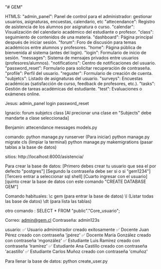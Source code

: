 "# GEM" 

HTMLS:
"admin_panel": Panel de control para el administrador: gestionar usuarios, asignaturas, encuestas, calendario, etc
"attecendance": Registro de asistencia de los alumnos por asignatura o curso.
"calendar": Visualización del calendario académico del estudiante o profesor.
"class": seguimiento de contenidos de una materia.
"dashboard": Página principal después de iniciar sesión.
"forum": Foro de discusión para temas académicos entre alumnos y profesores.
"home": Página pública de bienvenida al sistema (antes del login).
"login": Formulario de inicio de sesión.
"messages": Sistema de mensajes privados entre usuarios (profesores/alumnos).
"notifications": Centro de notificaciones del usuario.
"password_reset": Formulario para solicitar recuperación de contraseña.
"profile": Perfil del usuario.
"reguster": Formulario de creación de cuenta.
"subjetcs": Listado de asignaturas del usuario.
"surveys": Encuestas académicas (satisfacción de curso, feedback de profesores, etc.).
"tasks": Gestión de tareas académicas del estudiante.
"test": Evaluaciones o exámenes online.


Jesus:
admin_panel
login
password_reset

Ignacio:
forum
subjetcs
class
[Al precionar una clase en "Subjects" debe mandarte a clase seleccionada]

Benjamin:
attecendance
messages
models.py


comando:
python manage.py runserver (Para iniciar)
python manage.py migrate
cls (limpiar la terminal)
python manage.py makemigrations (pasar tablas a la base de datos)


sitios:
http://localhost:8000/asistencia/

Para crear la base de datos:
[Primero debes crear tu usuario que sea el por defecto "postgres"]
[Segundo la contraseña debe ser si o si "gem1234"]
[Tercero entrar a seleccionar sql shell]
[Cuarto ingresar con el usuario]
[quinto crear la base de datos con este comando "CREATE DATABASE GEM"]

Comando habituales:
\c gem (para entrar la base de datos)
\l (Listar todas las base de datos)
\dt (para lista las tablas)

otro comando : 
SELECT * FROM "public"."Core_usuario";


Correo: admin@gem.cl
Contraseña: admin123s

usuario: 
✅ Usuario administrador creado exitosamente
✅ Docente Juan Pérez creado con contraseña 'jpérez'
✅ Docente María González creado con contraseña 'mgonzález'
✅ Estudiante Luis Ramírez creado con contraseña 'lramírez'
✅ Estudiante Ana Castillo creado con contraseña 'acastillo'
✅ Estudiante Carlos Muñoz creado con contraseña 'cmuñoz'


Para llenar la base de datos:
python create_user.py 